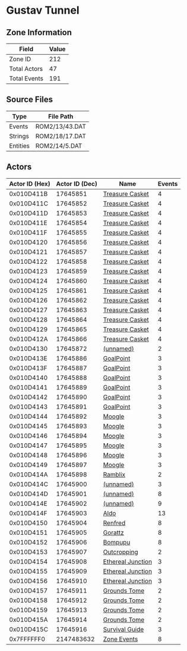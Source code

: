 # Gustav Tunnel

## Zone Information

| Field        |   Value |
|--------------|---------|
| Zone ID      |     212 |
| Total Actors |      47 |
| Total Events |     191 |

## Source Files

| Type     | File Path      |
|----------|----------------|
| Events   | ROM2/13/43.DAT |
| Strings  | ROM2/18/17.DAT |
| Entities | ROM2/14/5.DAT  |

## Actors

| Actor ID (Hex)   |   Actor ID (Dec) | Name                                                       |   Events |
|------------------|------------------|------------------------------------------------------------|----------|
| 0x010D411B       |         17645851 | [Treasure Casket](./17645851%20-%20Treasure%20Casket/)     |        4 |
| 0x010D411C       |         17645852 | [Treasure Casket](./17645852%20-%20Treasure%20Casket/)     |        4 |
| 0x010D411D       |         17645853 | [Treasure Casket](./17645853%20-%20Treasure%20Casket/)     |        4 |
| 0x010D411E       |         17645854 | [Treasure Casket](./17645854%20-%20Treasure%20Casket/)     |        4 |
| 0x010D411F       |         17645855 | [Treasure Casket](./17645855%20-%20Treasure%20Casket/)     |        4 |
| 0x010D4120       |         17645856 | [Treasure Casket](./17645856%20-%20Treasure%20Casket/)     |        4 |
| 0x010D4121       |         17645857 | [Treasure Casket](./17645857%20-%20Treasure%20Casket/)     |        4 |
| 0x010D4122       |         17645858 | [Treasure Casket](./17645858%20-%20Treasure%20Casket/)     |        4 |
| 0x010D4123       |         17645859 | [Treasure Casket](./17645859%20-%20Treasure%20Casket/)     |        4 |
| 0x010D4124       |         17645860 | [Treasure Casket](./17645860%20-%20Treasure%20Casket/)     |        4 |
| 0x010D4125       |         17645861 | [Treasure Casket](./17645861%20-%20Treasure%20Casket/)     |        4 |
| 0x010D4126       |         17645862 | [Treasure Casket](./17645862%20-%20Treasure%20Casket/)     |        4 |
| 0x010D4127       |         17645863 | [Treasure Casket](./17645863%20-%20Treasure%20Casket/)     |        4 |
| 0x010D4128       |         17645864 | [Treasure Casket](./17645864%20-%20Treasure%20Casket/)     |        4 |
| 0x010D4129       |         17645865 | [Treasure Casket](./17645865%20-%20Treasure%20Casket/)     |        4 |
| 0x010D412A       |         17645866 | [Treasure Casket](./17645866%20-%20Treasure%20Casket/)     |        4 |
| 0x010D4130       |         17645872 | [(unnamed)](./17645872/)                                   |        2 |
| 0x010D413E       |         17645886 | [GoalPoint](./17645886%20-%20GoalPoint/)                   |        3 |
| 0x010D413F       |         17645887 | [GoalPoint](./17645887%20-%20GoalPoint/)                   |        3 |
| 0x010D4140       |         17645888 | [GoalPoint](./17645888%20-%20GoalPoint/)                   |        3 |
| 0x010D4141       |         17645889 | [GoalPoint](./17645889%20-%20GoalPoint/)                   |        3 |
| 0x010D4142       |         17645890 | [GoalPoint](./17645890%20-%20GoalPoint/)                   |        3 |
| 0x010D4143       |         17645891 | [GoalPoint](./17645891%20-%20GoalPoint/)                   |        3 |
| 0x010D4144       |         17645892 | [Moogle](./17645892%20-%20Moogle/)                         |        3 |
| 0x010D4145       |         17645893 | [Moogle](./17645893%20-%20Moogle/)                         |        3 |
| 0x010D4146       |         17645894 | [Moogle](./17645894%20-%20Moogle/)                         |        3 |
| 0x010D4147       |         17645895 | [Moogle](./17645895%20-%20Moogle/)                         |        3 |
| 0x010D4148       |         17645896 | [Moogle](./17645896%20-%20Moogle/)                         |        3 |
| 0x010D4149       |         17645897 | [Moogle](./17645897%20-%20Moogle/)                         |        3 |
| 0x010D414A       |         17645898 | [Ramblix](./17645898%20-%20Ramblix/)                       |        2 |
| 0x010D414C       |         17645900 | [(unnamed)](./17645900/)                                   |        3 |
| 0x010D414D       |         17645901 | [(unnamed)](./17645901/)                                   |        8 |
| 0x010D414E       |         17645902 | [(unnamed)](./17645902/)                                   |        9 |
| 0x010D414F       |         17645903 | [Aldo](./17645903%20-%20Aldo/)                             |       13 |
| 0x010D4150       |         17645904 | [Renfred](./17645904%20-%20Renfred/)                       |        8 |
| 0x010D4151       |         17645905 | [Gorattz](./17645905%20-%20Gorattz/)                       |        8 |
| 0x010D4152       |         17645906 | [Bompupu](./17645906%20-%20Bompupu/)                       |        8 |
| 0x010D4153       |         17645907 | [Outcropping](./17645907%20-%20Outcropping/)               |        2 |
| 0x010D4154       |         17645908 | [Ethereal Junction](./17645908%20-%20Ethereal%20Junction/) |        3 |
| 0x010D4155       |         17645909 | [Ethereal Junction](./17645909%20-%20Ethereal%20Junction/) |        3 |
| 0x010D4156       |         17645910 | [Ethereal Junction](./17645910%20-%20Ethereal%20Junction/) |        3 |
| 0x010D4157       |         17645911 | [Grounds Tome](./17645911%20-%20Grounds%20Tome/)           |        2 |
| 0x010D4158       |         17645912 | [Grounds Tome](./17645912%20-%20Grounds%20Tome/)           |        2 |
| 0x010D4159       |         17645913 | [Grounds Tome](./17645913%20-%20Grounds%20Tome/)           |        2 |
| 0x010D415A       |         17645914 | [Grounds Tome](./17645914%20-%20Grounds%20Tome/)           |        2 |
| 0x010D415C       |         17645916 | [Survival Guide](./17645916%20-%20Survival%20Guide/)       |        3 |
| 0x7FFFFFF0       |       2147483632 | [Zone Events](./Zone%20Events/)                            |        8 |